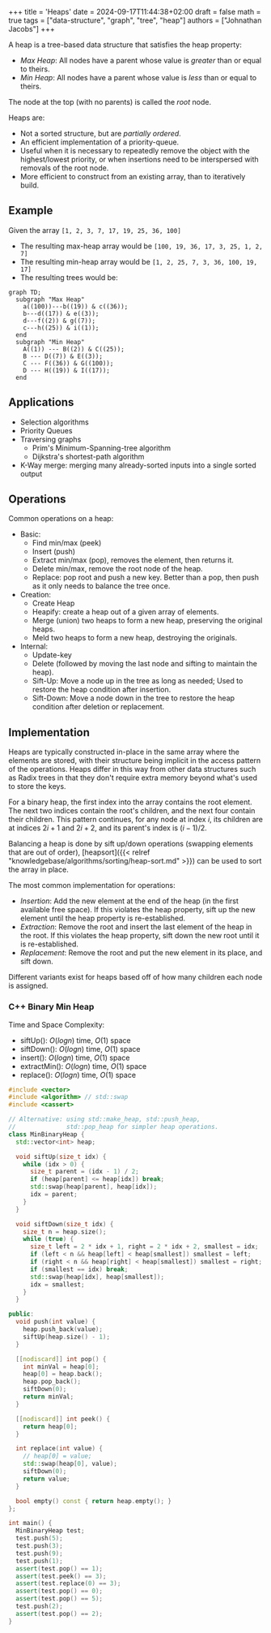 +++
title = 'Heaps'
date = 2024-09-17T11:44:38+02:00
draft = false
math = true
tags = ["data-structure", "graph", "tree", "heap"]
authors = ["Johnathan Jacobs"]
+++

A heap is a tree-based data structure that satisfies the heap property:

- _Max Heap_: All nodes have a parent whose value is _greater_ than or equal to theirs.
- _Min Heap_: All nodes have a parent whose value is _less_ than or equal to theirs.

The node at the top (with no parents) is called the _root_ node.

Heaps are:

- Not a sorted structure, but are _partially ordered_.
- An efficient implementation of a priority-queue.
- Useful when it is necessary to repeatedly remove the object with the
  highest/lowest priority, or when insertions need to be interspersed
  with removals of the root node.
- More efficient to construct from an existing array, than to iteratively build.

## Example

Given the array `[1, 2, 3, 7, 17, 19, 25, 36, 100]`

- The resulting max-heap array would be `[100, 19, 36, 17, 3, 25, 1, 2, 7]`
- The resulting min-heap array would be `[1, 2, 25, 7, 3, 36, 100, 19, 17]`
- The resulting trees would be:

```mermaid
graph TD;
  subgraph "Max Heap"
    a((100))---b((19)) & c((36));
    b---d((17)) & e((3));
    d---f((2)) & g((7));
    c---h((25)) & i((1));
  end
  subgraph "Min Heap"
    A((1)) --- B((2)) & C((25));
    B --- D((7)) & E((3));
    C --- F((36)) & G((100));
    D --- H((19)) & I((17));
  end
```

## Applications

- Selection algorithms
- Priority Queues
- Traversing graphs
  - Prim's Minimum-Spanning-tree algorithm
  - Dijkstra's shortest-path algorithm
- K-Way merge: merging many already-sorted inputs into a single sorted output

## Operations

Common operations on a heap:

- Basic:
  - Find min/max (peek)
  - Insert (push)
  - Extract min/max (pop), removes the element, then returns it.
  - Delete min/max, remove the root node of the heap.
  - Replace: pop root and push a new key. Better than a pop,
    then push as it only needs to balance the tree once.
- Creation:
  - Create Heap
  - Heapify: create a heap out of a given array of elements.
  - Merge (union) two heaps to form a new heap, preserving the original heaps.
  - Meld two heaps to form a new heap, destroying the originals.
- Internal:
  - Update-key
  - Delete (followed by moving the last node and sifting to maintain the heap).
  - Sift-Up: Move a node up in the tree as long as needed; Used to restore the heap
    condition after insertion.
  - Sift-Down: Move a node down in the tree to restore the heap condition after
    deletion or replacement.

## Implementation

Heaps are typically constructed in-place in the same array where the elements are
stored, with their structure being implicit in the access pattern of the operations.
Heaps differ in this way from other data structures such as Radix trees in that they
don't require extra memory beyond what's used to store the keys.

For a binary heap, the first index into the array contains the root element.
The next two indices contain the root's children, and the next four contain
their children. This pattern continues, for any node at index $i$, its children
are at indices $2i + 1$ and $2i + 2$, and its parent's index is $(i-1)/2$.

Balancing a heap is done by sift up/down operations (swapping elements that are out of order),
[heapsort]({{< relref "knowledgebase/algorithms/sorting/heap-sort.md" >}})
can be used to sort the array in place.

The most common implementation for operations:

- _Insertion_: Add the new element at the end of the heap (in the first available free space).
  If this violates the heap property, sift up the new element
  until the heap property is re-established.
- _Extraction_: Remove the root and insert the last element of the heap in the root.
  If this violates the heap property, sift down the new root until it is re-established.
- _Replacement_: Remove the root and put the new element in its place, and sift down.

Different variants exist for heaps based off of how many children each node is assigned.

### C++ Binary Min Heap

Time and Space Complexity:

- siftUp(): $O(log n)$ time, $O(1)$ space
- siftDown(): $O(log n)$ time, $O(1)$ space
- insert(): $O(log n)$ time, $O(1)$ space
- extractMin(): $O(log n)$ time, $O(1)$ space
- replace(): $O(log n)$ time, $O(1)$ space

```cpp
#include <vector>
#include <algorithm> // std::swap
#include <cassert>

// Alternative: using std::make_heap, std::push_heap,
//              std::pop_heap for simpler heap operations.
class MinBinaryHeap {
  std::vector<int> heap;

  void siftUp(size_t idx) {
    while (idx > 0) {
      size_t parent = (idx - 1) / 2;
      if (heap[parent] <= heap[idx]) break;
      std::swap(heap[parent], heap[idx]);
      idx = parent;
    }
  }

  void siftDown(size_t idx) {
    size_t n = heap.size();
    while (true) {
      size_t left = 2 * idx + 1, right = 2 * idx + 2, smallest = idx;
      if (left < n && heap[left] < heap[smallest]) smallest = left;
      if (right < n && heap[right] < heap[smallest]) smallest = right;
      if (smallest == idx) break;
      std::swap(heap[idx], heap[smallest]);
      idx = smallest;
    }
  }

public:
  void push(int value) {
    heap.push_back(value);
    siftUp(heap.size() - 1);
  }

  [[nodiscard]] int pop() {
    int minVal = heap[0];
    heap[0] = heap.back();
    heap.pop_back();
    siftDown(0);
    return minVal;
  }

  [[nodiscard]] int peek() {
    return heap[0];
  }

  int replace(int value) {
    // heap[0] = value;
    std::swap(heap[0], value);
    siftDown(0);
    return value;
  }

  bool empty() const { return heap.empty(); }
};

int main() {
  MinBinaryHeap test;
  test.push(5);
  test.push(3);
  test.push(9);
  test.push(1);
  assert(test.pop() == 1);
  assert(test.peek() == 3);
  assert(test.replace(0) == 3);
  assert(test.pop() == 0);
  assert(test.pop() == 5);
  test.push(2);
  assert(test.pop() == 2);
}
```
